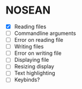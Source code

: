 # NOSEAN
- [X] Reading files
- [ ] Commandline arguments
- [ ] Error on reading file
- [ ] Writing files
- [ ] Error on writing file
- [ ] Displaying file
- [ ] Resizing display
- [ ] Text highlighting
- [ ] Keybinds?

